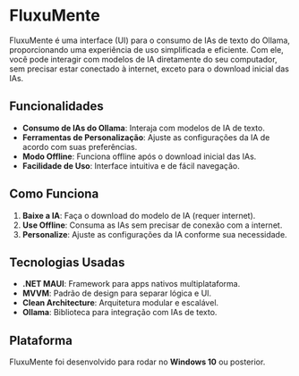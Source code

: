 # FluxuMente

FluxuMente é uma interface (UI) para o consumo de IAs de texto do Ollama, proporcionando uma experiência de uso simplificada e eficiente. Com ele, você pode interagir com modelos de IA diretamente do seu computador, sem precisar estar conectado à internet, exceto para o download inicial das IAs.

## Funcionalidades

- **Consumo de IAs do Ollama**: Interaja com modelos de IA de texto.
- **Ferramentas de Personalização**: Ajuste as configurações da IA de acordo com suas preferências.
- **Modo Offline**: Funciona offline após o download inicial das IAs.
- **Facilidade de Uso**: Interface intuitiva e de fácil navegação.

## Como Funciona

1. **Baixe a IA**: Faça o download do modelo de IA (requer internet).
2. **Use Offline**: Consuma as IAs sem precisar de conexão com a internet.
3. **Personalize**: Ajuste as configurações da IA conforme sua necessidade.

## Tecnologias Usadas

- **.NET MAUI**: Framework para apps nativos multiplataforma.
- **MVVM**: Padrão de design para separar lógica e UI.
- **Clean Architecture**: Arquitetura modular e escalável.
- **Ollama**: Biblioteca para integração com IAs de texto.

## Plataforma

FluxuMente foi desenvolvido para rodar no **Windows 10** ou posterior.
